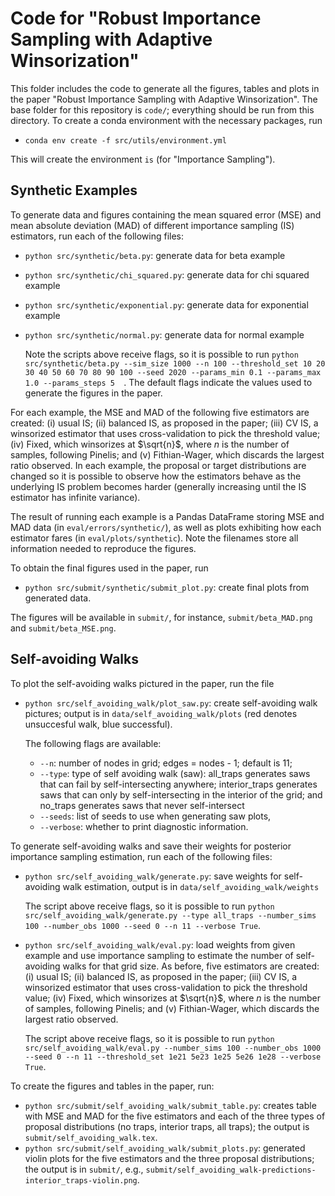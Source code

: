 # Code for "Robust Importance Sampling with Adaptive Winsorization"

This folder includes the code to generate all the figures, tables and plots in the paper "Robust Importance Sampling with Adaptive Winsorization". The base folder for this repository is `code/`; everything should be run from this directory. To create a conda environment with the necessary packages, run

- `conda env create -f src/utils/environment.yml`

This will create the environment `is` (for "Importance Sampling").

## Synthetic Examples

To generate data and figures containing the mean squared error (MSE) and mean absolute deviation (MAD) of different importance sampling (IS) estimators, run each of the following files:
- `python src/synthetic/beta.py`: generate data for beta example

- `python src/synthetic/chi_squared.py`: generate data for chi squared example

- `python src/synthetic/exponential.py`: generate data for exponential example

- `python src/synthetic/normal.py`: generate data for normal example

  Note the scripts above receive flags, so it is possible to run `python src/synthetic/beta.py --sim_size 1000 --n 100 --threshold_set 10 20 30 40 50 60 70 80 90 100 --seed 2020 --params_min 0.1 --params_max 1.0 --params_steps 5  `. The default flags indicate the values used to generate the figures in the paper.

For each example, the MSE and MAD of the following five estimators are created: (i) usual IS; (ii) balanced IS, as proposed in the paper; (iii) CV IS, a winsorized estimator that uses cross-validation to pick the threshold value; (iv) Fixed, which winsorizes at $\sqrt{n}$, where $n$ is the number of samples, following Pinelis; and (v) Fithian-Wager, which discards the largest ratio observed. In each example, the proposal or target distributions are changed so it is possible to observe how the estimators behave as the underlying IS problem becomes harder (generally increasing until the IS estimator has infinite variance).

The result of running each example is a Pandas DataFrame storing MSE and MAD data (in `eval/errors/synthetic/`), as well as plots exhibiting how each estimator fares (in `eval/plots/synthetic`). Note the filenames store all information needed to reproduce the figures.

To obtain the final figures used in the paper, run

- `python src/submit/synthetic/submit_plot.py`: create final plots from generated data.

The figures will be available in `submit/`, for instance, `submit/beta_MAD.png` and `submit/beta_MSE.png`.

## Self-avoiding Walks

To plot the self-avoiding walks pictured in the paper, run the file

- `python src/self_avoiding_walk/plot_saw.py`: create self-avoiding walk pictures; output is in `data/self_avoiding_walk/plots` (red denotes unsuccesful walk, blue successful).

  The following flags are available: 

  - `--n`: number of nodes in grid; edges = nodes - 1; default is 11;
  - `--type`: type of self avoiding walk (saw): all_traps generates saws that can fail by self-intersecting anywhere; interior_traps generates saws that can only by self-intersecting in the interior of the grid; and no_traps generates saws that never self-intersect
  - `--seeds`: list of seeds to use when generating saw plots,
  - `--verbose`: whether to print diagnostic information.

To generate self-avoiding walks and save their weights for posterior importance sampling estimation, run each of the following files:

- `python src/self_avoiding_walk/generate.py`: save weights for self-avoiding walk estimation, output is in `data/self_avoiding_walk/weights`

  The script above receive flags, so it is possible to run `python src/self_avoiding_walk/generate.py --type all_traps --number_sims 100 --number_obs 1000 --seed 0 --n 11 --verbose True`.  

- `python src/self_avoiding_walk/eval.py`: load weights from given example and use importance sampling to estimate the number of self-avoiding walks for that grid size. As before, five estimators are created: (i) usual IS; (ii) balanced IS, as proposed in the paper; (iii) CV IS, a winsorized estimator that uses cross-validation to pick the threshold value; (iv) Fixed, which winsorizes at $\sqrt{n}$, where $n$ is the number of samples, following Pinelis; and (v) Fithian-Wager, which discards the largest ratio observed.

  The script above receive flags, so it is possible to run `python src/self_avoiding_walk/eval.py --number_sims 100 --number_obs 1000 --seed 0 --n 11 --threshold_set 1e21 5e23 1e25 5e26 1e28 --verbose True`.  

To create the figures and tables in the paper, run:

- `python src/submit/self_avoiding_walk/submit_table.py`: creates table with MSE and MAD for the five estimators and each of the three types of proposal distributions (no traps, interior traps, all traps); the output is `submit/self_avoiding_walk.tex`.
- `python src/submit/self_avoiding_walk/submit_plots.py`: generated violin plots for the five estimators and the three proposal distributions; the output is in `submit/`, e.g., `submit/self_avoiding_walk-predictions-interior_traps-violin.png`.